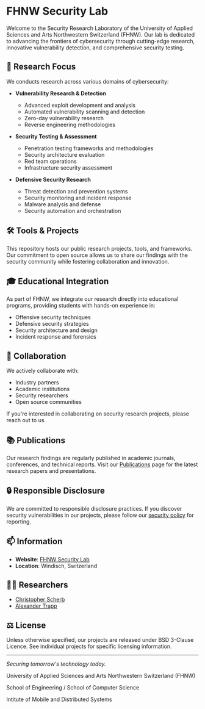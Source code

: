 # FHNW Security Lab

Welcome to the Security Research Laboratory of the University of Applied Sciences and Arts Northwestern Switzerland (FHNW). Our lab is dedicated to advancing the frontiers of cybersecurity through cutting-edge research, innovative vulnerability detection, and comprehensive security testing.

## 🔬 Research Focus

We conducts research across various domains of cybersecurity:

- **Vulnerability Research & Detection**
  - Advanced exploit development and analysis
  - Automated vulnerability scanning and detection
  - Zero-day vulnerability research
  - Reverse engineering methodologies

- **Security Testing & Assessment**
  - Penetration testing frameworks and methodologies
  - Security architecture evaluation
  - Red team operations
  - Infrastructure security assessment

- **Defensive Security Research**
  - Threat detection and prevention systems
  - Security monitoring and incident response
  - Malware analysis and defense
  - Security automation and orchestration

## 🛠️ Tools & Projects

This repository hosts our public research projects, tools, and frameworks. Our commitment to open source allows us to share our findings with the security community while fostering collaboration and innovation.

## 🎓 Educational Integration

As part of FHNW, we integrate our research directly into educational programs, providing students with hands-on experience in:
- Offensive security techniques
- Defensive security strategies
- Security architecture and design
- Incident response and forensics

## 🤝 Collaboration

We actively collaborate with:
- Industry partners
- Academic institutions
- Security researchers
- Open source communities

If you're interested in collaborating on security research projects, please reach out to us.

## 📚 Publications

Our research findings are regularly published in academic journals, conferences, and technical reports. Visit our [Publications](../Publications/publications.md) page for the latest research papers and presentations.

## 🔒 Responsible Disclosure

We are committed to responsible disclosure practices. If you discover security vulnerabilities in our projects, please follow our [security policy](security/disclosure.md) for reporting.

## 📫 Information

- **Website**: [FHNW Security Lab](https://www.fhnw.ch/en/about-fhnw/schools/school-of-engineering/institutes/institute-of-mobile-and-distributed-systems)
- **Location**: Windisch, Switzerland

## 🧑‍🔬 Researchers
- [Christopher Scherb](https://www.fhnw.ch/de/personen/christopher-scherb)
- [Alexander Trapp](https://www.fhnw.ch/de/personen/georg-trapp)

## ⚖️ License

Unless otherwise specified, our projects are released under BSD 3-Clause Licence. See individual projects for specific licensing information.

---

*Securing tomorrow's technology today.*

University of Applied Sciences and Arts Northwestern Switzerland (FHNW)  

School of Engineering / School of Computer Science

Intitute of Mobile and Distributed Systems
